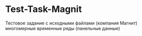 # Test-Task-Magnit
Тестовое задание с исходными файлами (компания Магнит) многомерные временные ряды (панельные данные)
